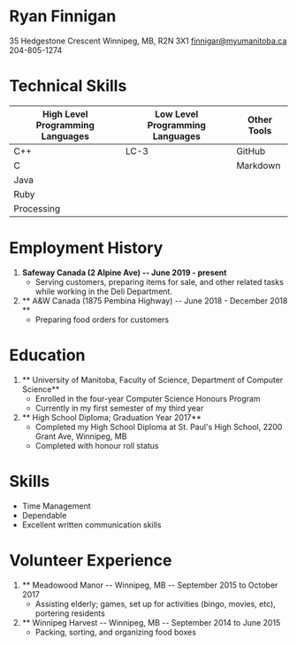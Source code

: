 # Ryan Finnigan 
35 Hedgestone Crescent
Winnipeg, MB, R2N 3X1
finnigar@myumanitoba.ca
204-805-1274

# Technical Skills

| High Level Programming Languages | Low Level Programming Languages | Other Tools |
| ----------- | ----------- | -------------|
| C++ | LC-3 | GitHub |
| C |  | Markdown | 
| Java |
| Ruby |
| Processing |

# Employment History
1. **Safeway Canada (2 Alpine Ave) -- June 2019 - present**
   * Serving customers, preparing items for sale, and other related tasks while working in the Deli Department.
2. ** A&W Canada (1875 Pembina Highway) -- June 2018 - December 2018 **
   * Preparing food orders for customers

# Education
1. ** University of Manitoba, Faculty of Science, Department of Computer Science**
    * Enrolled in the four-year Computer Science Honours Program 
    * Currently in my first semester of my third year
2. ** High School Diploma; Graduation Year 2017**
   * Completed my High School Diploma at St. Paul's High School, 2200 Grant Ave, Winnipeg, MB
   * Completed with honour roll status

# Skills
  * Time Management
  * Dependable
  * Excellent written communication skills
 
# Volunteer Experience
1. ** Meadowood Manor -- Winnipeg, MB -- September 2015 to October 2017
   * Assisting elderly; games, set up for activities (bingo, movies, etc), portering residents
2. ** Winnipeg Harvest -- Winnipeg, MB -- September 2014 to June 2015
   * Packing, sorting, and organizing food boxes

 
   


    
    








 
